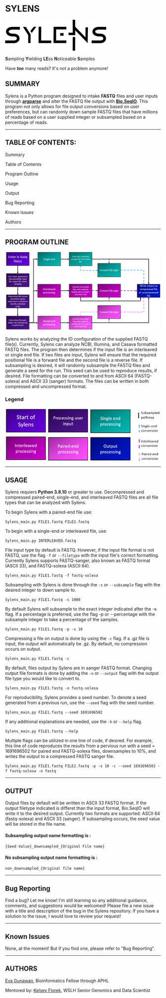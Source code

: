# SYLENS
![Sylens Logo](Assets/Sylens_logo.png)

**S**ampling **Y**ielding **LE**ss **N**oticeable **S**amples

Have ***too*** many reads? It's not a problem anymore!

## **SUMMARY**

Sylens is a Python program designed to intake **FASTQ** files and user inputs through [**argparse**](https://docs.python.org/3/library/argparse.html) and alter the FASTQ file output with [**Bio.SeqIO**](https://biopython.org/wiki/SeqIO). This program not only allows for file output conversions based on user preferences, but can randomly down sample FASTQ files that have millions of reads based on a user supplied integer or subsampled based on a percentage of reads. 

---
## **TABLE OF CONTENTS:**

Summary

Table of Contents

Program Outline

Usage

Output

Bug Reporting

Known Issues

Authors

---

## **PROGRAM OUTLINE**

![Sylens Program Map](Assets/Program_Map_Sylens.PNG)

Sylens works by analyzing the ID configuration of the supplied FASTQ file(s). Currently, Sylens can analyze NCBI, Illumina, and Casava formatted FASTQ files. The program then determines if the input file is an interleaved or single end file. If two files are input, Sylens will ensure that the required positional file is a forward file and the second file is a reverse file. If subsampling is desired, it will randomly subsample the FASTQ files and generate a seed for the run. This seed can be used to reproduce results, if desired. File formatting can be converted to and from ASCII 64 (FASTQ-solexa) and ASCII 33 (sanger) formats. The files can be written in both compressed and uncompressed format. 

### **Legend**
![Sylens Legend](Assets/legend_Sylens.PNG)

---

## **USAGE**

Sylens requiers **Python 3.8.10** or greater to use. Decompressed and compressed paired-end, single-end, and interleaved FASTQ files are all file types that can be analyzed with Sylens. 

To begin Sylens with a paired-end file use:
```
Sylens_main.py FILE1.fastq FILE2.fastq
```

To begin with a single-end or interleaved file, use:
```
Sylens_main.py INTERLEAVED.fastq
```

File input type by default is FASTQ. However, if the input file format is not FASTQ, use the flag `-f` or `--filetype` with the input file's correct formatting. Currently Sylens supports FASTQ-sanger, also known as FASTQ format (ASCII 33), and FASTQ-solexa (ASCII 64).
```
Sylens_main.py FILE1.fastq -f fastq-solexa
```

Subsampling with Sylens is done through the `-s` or `--subsample` flag with the desired integer to down sample to.
```
Sylens_main.py FILE1.fastq -s 1000
```

By default Sylens will subsample to the exact integer indicated after the -s flag. If a percentage is preferred, use the flag -p or --percentage with the subsample integer to take a percentage of the samples.
```
Sylens_main.py FILE1.fastq -p -s 10
```

Compressing a file on output is done by using the `-c` flag. If a .gz file is input, the output will automatically be .gz. By default, no compression occurs on output.
```
Sylens_main.py FILE1.fastq -c
```

By default, files output by Sylens are in sanger FASTQ format. Changing output file formats is done by adding the `-o` or `--output` flag with the output file type you would like to convert to.
```
Sylens_main.py FILE1.fastq -o fastq-solexa
```

For reproducibility, Sylens provides a seed number. To denote a seed generated from a previous run, use the `--seed` flag with the seed number.
```
Sylens_main.py FILE1.fastq --seed 1691696502
```

If any additional explanations are needed, use the `-h` or `--help` flag.
```
Sylens_main.py FILE1.fastq --help
```

Multiple flags can be utilized in one line of code, if desired. For example, this line of code reproduces the results from a pervious run with a seed = 1691696502 for paired end FASTQ-solexa files, downsamples to 10%, and writes the output to a compressed FASTQ sanger file.
```
Sylens_main.py FILE1.fastq FILE2.fastq -p -s 10 -c --seed 1691696502 -f fastq-solexa -o fastq
```

---

## **OUTPUT**

Output files by default will be written in ASCII 33 FASTQ format. If the output filetype indicated is differet than the input format, Bio.SeqIO will write it to the desired output. Currently two formats are supported: ASCII 64 (fastq-solexa) and ASCII 33 (sanger). If subsampling occurs, the seed value will be stored in the file name.

#### Subsampling output name formatting is :
```
{Seed Value}_downsampled_{Original File name} 
```

#### No subsampling output name formatting is :
```
non_downsampled_{Original file name}
```

---

## **Bug Reporting**

Find a bug? Let me know! I'm still learning so any additional guidance, comments, and suggestions would be welcomed! Please file a new issue with a title and description of the bug in the Sylens repository. If you have a solution to the issue, I would love to review your request! 

---

## **Known Issues**

None, at the moment! But if you find one, please refer to "Bug Reporting".

---
## **AUTHORS**
[Eva Gunawan](https://github.com/evagunawan), Bioinformatics Fellow through APHL

Mentored by:
[Kelsey Florek](https://github.com/k-florek), WSLH Senior Genomics and Data Scientist
